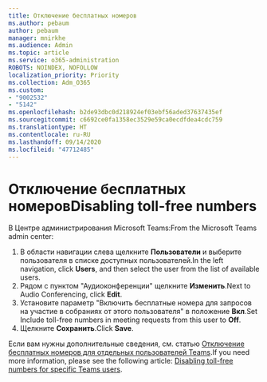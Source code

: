 ```yaml
---
title: Отключение бесплатных номеров
ms.author: pebaum
author: pebaum
manager: mnirkhe
ms.audience: Admin
ms.topic: article
ms.service: o365-administration
ROBOTS: NOINDEX, NOFOLLOW
localization_priority: Priority
ms.collection: Adm_O365
ms.custom:
- "9002532"
- "5142"
ms.openlocfilehash: b2de93dbc0d218924ef03ebf56aded37637435ef
ms.sourcegitcommit: c6692ce0fa1358ec3529e59ca0ecdfdea4cdc759
ms.translationtype: HT
ms.contentlocale: ru-RU
ms.lasthandoff: 09/14/2020
ms.locfileid: "47712485"
---
```

# <a name="disabling-toll-free-numbers"></a><span data-ttu-id="848a1-102">Отключение бесплатных номеров</span><span class="sxs-lookup"><span data-stu-id="848a1-102">Disabling toll-free numbers</span></span>

<span data-ttu-id="848a1-103">В Центре администрирования Microsoft Teams:</span><span class="sxs-lookup"><span data-stu-id="848a1-103">From the Microsoft Teams admin center:</span></span>

1. <span data-ttu-id="848a1-104">В области навигации слева щелкните **Пользователи** и выберите пользователя в списке доступных пользователей.</span><span class="sxs-lookup"><span data-stu-id="848a1-104">In the left navigation, click **Users**, and then select the user from the list of available users.</span></span>
2. <span data-ttu-id="848a1-105">Рядом с пунктом "Аудиоконференции" щелкните **Изменить**.</span><span class="sxs-lookup"><span data-stu-id="848a1-105">Next to Audio Conferencing, click **Edit**.</span></span>
3. <span data-ttu-id="848a1-106">Установите параметр "Включить бесплатные номера для запросов на участие в собраниях от этого пользователя" в положение **Вкл**.</span><span class="sxs-lookup"><span data-stu-id="848a1-106">Set Include toll-free numbers in meeting requests from this user to **Off**.</span></span>
4. <span data-ttu-id="848a1-107">Щелкните **Сохранить**.</span><span class="sxs-lookup"><span data-stu-id="848a1-107">Click **Save**.</span></span>

<span data-ttu-id="848a1-108">Если вам нужны дополнительные сведения, см. статью [Отключение бесплатных номеров для отдельных пользователей Teams](https://docs.microsoft.com/microsoftteams/disabling-toll-free-numbers-for-specific-teams-users).</span><span class="sxs-lookup"><span data-stu-id="848a1-108">If you need more information, please see the following article: [Disabling toll-free numbers for specific Teams users](https://docs.microsoft.com/microsoftteams/disabling-toll-free-numbers-for-specific-teams-users).</span></span>
